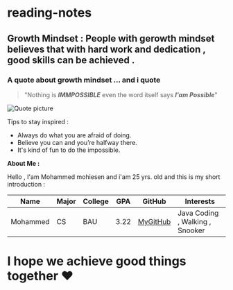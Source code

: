 # reading-notes


## Growth Mindset **: People with gerowth mindset believes that with hard work and dedication , good skills can be achieved .**

### A quote about growth mindset ... and i quote 
> "Nothing is ***IMMPOSSIBLE*** even the word itself says ***I'am Possible***"


![Quote picture](https://www.yourtango.com/sites/default/files/styles/header_slider/public/image_blog/growth-mindset-quotes-main.jpg?itok=AhHg_Lyf)


Tips to stay inspired : 

- Always do what you are afraid of doing.
- Believe you can and you’re halfway there.
- It's kind of fun to do the impossible.


**About Me :**

Hello , I'am Mohammed mohiesen and i'am 25 yrs. old
and this is my short introduction : 



Name    |Major  |College  |GPA  |GitHub  |Interests|
--------|-------|---------|-----|--------|---------|
Mohammed|   CS  |  BAU    | 3.22|[MyGitHub](https://github.com/mmohiesen96)|Java Coding , Walking , Snooker





# I hope we achieve good things together ❤️
